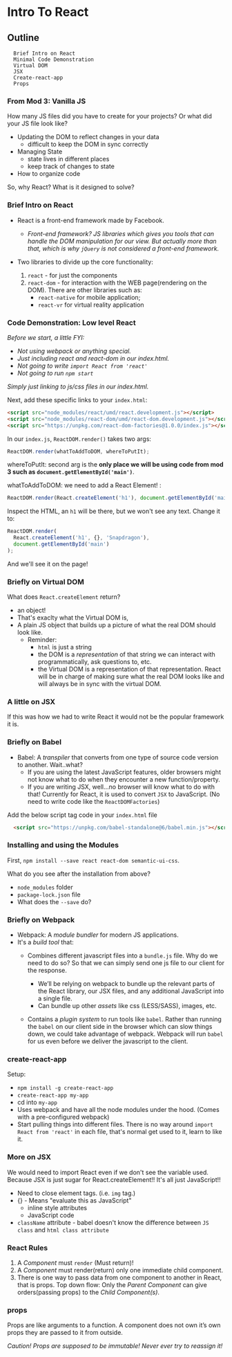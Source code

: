 
# Intro To React

## Outline
      Brief Intro on React
      Minimal Code Demonstration
      Virtual DOM
      JSX
      Create-react-app
      Props


### From Mod 3: Vanilla JS

How many JS files did you have to create for your projects? Or what did your JS file look like?

* Updating the DOM to reflect changes in your data
  * difficult to keep the DOM in sync correctly
* Managing State
  * state lives in different places
  * keep track of changes to state
* How to organize code

So, why React? What is it designed to solve?


### Brief Intro on React
* React is a front-end framework made by Facebook.
  * _Front-end framework? JS libraries which gives you tools that can handle the DOM manipulation for our view. But actually more than that, which is why `jQuery` is not considered a front-end framework._

* Two libraries to divide up the core functionality:
  1. `react` - for just the components
  2. `react-dom` - for interaction with the WEB page(rendering on the DOM). There are other libraries such as:  
      * `react-native` for mobile application;
      * `react-vr` for virtual reality application


### Code Demonstration: Low level React

_Before we start, a little FYI:_ 
* _Not using webpack or anything special._
* _Just including react and react-dom in our index.html._
* _Not going to write `import React from 'react'`_
* _Not going to run `npm start`_

_Simply just linking to js/css files in our index.html._

Next, add these specific links to your `index.html`:

```html
<script src="node_modules/react/umd/react.development.js"></script>
<script src="node_modules/react-dom/umd/react-dom.development.js"></script>
<script src="https://unpkg.com/react-dom-factories@1.0.0/index.js"></script>
```

In our `index.js`, `ReactDOM.render()` takes two args:

```js
ReactDOM.render(whatToAddToDOM, whereToPutIt);
```

whereToPutIt: second arg is the **only place we will be using code from mod 3 such as `document.getElementById('main')`**. 

whatToAddToDOM: we need to add a React Element! :

```js
ReactDOM.render(React.createElement('h1'), document.getElementById('main'));
```

Inspect the HTML, an `h1` will be there, but we won't see any text. Change it to:

```js
ReactDOM.render(
  React.createElement('h1', {}, 'Snapdragon'),
  document.getElementById('main')
);
```
And we'll see it on the page!


### Briefly on Virtual DOM

What does `React.createElement` return? 
* an object! 
* That's exaclty what the Virtual DOM is, 
* A plain JS object that builds up a picture of what the real DOM should look like. 
  * Reminder: 
    * `html` is just a string
    * the DOM is a _representation_ of that string we can interact with programmatically, ask questions to, etc. 
    * the Virtual DOM is a representation of that representation. React will be in charge of making sure what the real DOM looks like and will always be in sync with the virtual DOM.


### A little on JSX
If this was how we had to write React it would not be the popular framework it is.  

### Briefly on Babel 
* Babel: A _transpiler_ that converts from one type of source code version to another. Wait..what?
  * If you are using the latest JavaScript features, older browsers might not know what to do when they encounter a new function/property.
  * If you are writing JSX, well…no browser will know what to do with that! Currently for React, it is used to convert `JSX` to JavaScript. (No need to write code like the `ReactDOMFactories`)
   

Add the below script tag code in your `index.html` file
```html
  <script src="https://unpkg.com/babel-standalone@6/babel.min.js"></script>
```

### Installing and using the Modules 

First, `npm install --save react react-dom semantic-ui-css`. 

What do you see after the installation from above?
* `node_modules` folder
* `package-lock.json` file
* What does the `--save` do?


### Briefly on Webpack
* Webpack: A _module bundler_ for modern JS applications. 
* It's a _build tool_ that:
  * Combines different javascript files into a `bundle.js` file. Why do we need to do so? So that we can simply send one js file to our client for the response. 
    * We’ll be relying on webpack to bundle up the relevant parts of the React library, our JSX files, and any additional JavaScript into a single file.
    * Can bundle up other _assets_ like css (LESS/SASS), images, etc.

  * Contains a _plugin system_ to run tools like `babel`. Rather than running the `babel` on our client side in the browser which can slow things down, we could take advantage of webpack. Webpack will run `babel` for us even before we deliver the javascript to the client. 


### create-react-app
Setup:
* `npm install -g create-react-app`
* `create-react-app my-app`
* cd into `my-app`
* Uses webpack and have all the node modules under the hood. (Comes with a pre-configured webpack) 
* Start pulling things into different files. There is no way around `import React from 'react'` in each file, that's normal get used to it, learn to like it. 


### More on JSX
We would need to import React even if we don't see the variable used. Because JSX is just sugar for React.createElement!! It's all just JavaScript!!

* Need to close element tags. (i.e. `img` tag.)
* {} - Means "evaluate this as JavaScript"
  * inline style attributes
  * JavaScript code
* `className` attribute - babel doesn't know the difference between `JS class` and `html class attribute`

### React Rules
1. A _Component_ must `render` (Must return)!
2. A _Component_ must render(return) only one immediate child component.
3. There is one way to pass data from one component to another in React, that is props. Top down flow:  Only the _Parent Component_ can give orders(passing props) to the _Child Component(s)_.  

### props
Props are like arguments to a function. A component does not own it’s own props they are passed to it from outside.

_Caution! Props are supposed to be *immutable*! Never ever try to reassign it!_